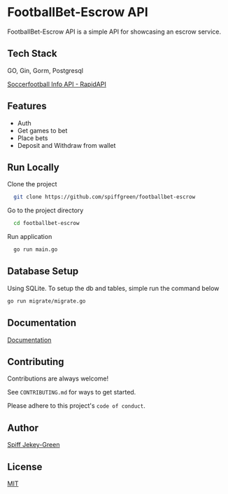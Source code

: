 
# FootballBet-Escrow API

FootballBet-Escrow API is a simple API for showcasing an escrow service.

## Tech Stack

GO, Gin, Gorm, Postgresql

[Soccerfootball Info API - RapidAPI](https://rapidapi.com/soccerfootball-info-soccerfootball-info-default/api/soccer-football-info/playground/apiendpoint_c6020c0a-9773-499f-bc5d-81c49ed25ee2)


## Features

- Auth
- Get games to bet
- Place bets
- Deposit and Withdraw from wallet


## Run Locally

Clone the project

```bash
  git clone https://github.com/spiffgreen/footballbet-escrow
```

Go to the project directory

```bash
  cd footballbet-escrow
```

Run application

```bash
  go run main.go
```
## Database Setup
Using SQLite. To setup the db and tables, simple run the command below

```sh
go run migrate/migrate.go
```

## Documentation
[Documentation](./docs/Football-escrow_postman.json)

## Contributing

Contributions are always welcome!

See `CONTRIBUTING.md` for ways to get started.

Please adhere to this project's `code of conduct`.

## Author
[Spiff Jekey-Green](https://www.github.com/spiffgreen)

## License

[MIT](https://choosealicense.com/licenses/mit/)

